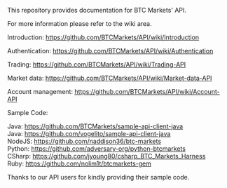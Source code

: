
This repository provides documentation for BTC Markets' API. 

For more information please refer to the wiki area.  

Introduction:
https://github.com/BTCMarkets/API/wiki/Introduction


Authentication:
https://github.com/BTCMarkets/API/wiki/Authentication


Trading:
https://github.com/BTCMarkets/API/wiki/Trading-API


Market data:
https://github.com/BTCMarkets/API/wiki/Market-data-API
 

Account management:
https://github.com/BTCMarkets/API/wiki/Account-API


Sample Code:

Java: https://github.com/BTCMarkets/sample-api-client-java<br />
Java: https://github.com/vogelito/sample-api-client-java<br />
NodeJS: https://github.com/naddison36/btc-markets<br />
Python: https://github.com/adversary-org/python-btcmarkets<br />
CSharp: https://github.com/jyoung80/csharp_BTC_Markets_Harness<br />
Ruby: https://github.com/nolim1t/btcmarkets-gem

Thanks to our API users for kindly providing their sample code. 
